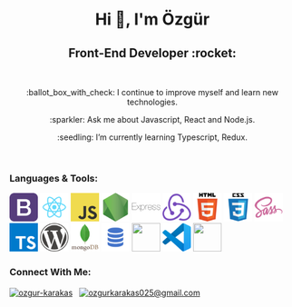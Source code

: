  <h1 align="center"> Hi 👋, I'm Özgür </h1>
  <h2 align="center">Front-End Developer :rocket:</h2>

  <br/>

<p align="center">:ballot_box_with_check: I continue to improve myself and learn new technologies. </p>

<p align="center">:sparkler: Ask me about Javascript, React and Node.js. </p>

<p align="center">:seedling: I’m currently learning Typescript, Redux. </p>


<br/>

### Languages & Tools:

[<img width="50" height="50" src=https://raw.githubusercontent.com/github/explore/80688e429a7d4ef2fca1e82350fe8e3517d3494d/topics/bootstrap/bootstrap.png />][bootstrap]
[<img width="50" height="50" src=https://raw.githubusercontent.com/github/explore/80688e429a7d4ef2fca1e82350fe8e3517d3494d/topics/react/react.png />][react]
[<img width="50" height="50" src=https://raw.githubusercontent.com/github/explore/80688e429a7d4ef2fca1e82350fe8e3517d3494d/topics/javascript/javascript.png />][javascript]
[<img width="50" height="50" src=https://raw.githubusercontent.com/github/explore/80688e429a7d4ef2fca1e82350fe8e3517d3494d/topics/nodejs/nodejs.png />][node]
[<img width="50" height="50" src=https://raw.githubusercontent.com/github/explore/80688e429a7d4ef2fca1e82350fe8e3517d3494d/topics/express/express.png />][express]
[<img width="50" height="50" src=https://raw.githubusercontent.com/devicons/devicon/master/icons/redux/redux-original.svg />][redux]
[<img width="50" height="50" src=https://raw.githubusercontent.com/github/explore/80688e429a7d4ef2fca1e82350fe8e3517d3494d/topics/html/html.png />][html]
[<img width="50" height="50" src=https://raw.githubusercontent.com/github/explore/80688e429a7d4ef2fca1e82350fe8e3517d3494d/topics/css/css.png />][css]
[<img width="50" height="50" src=https://raw.githubusercontent.com/devicons/devicon/master/icons/sass/sass-original.svg />][sass]
[<img width="50" height="50" src=https://raw.githubusercontent.com/github/explore/80688e429a7d4ef2fca1e82350fe8e3517d3494d/topics/typescript/typescript.png />][typescript]
[<img width="50" height="50" src=https://raw.githubusercontent.com/github/explore/80688e429a7d4ef2fca1e82350fe8e3517d3494d/topics/wordpress/wordpress.png />][wordpress]
[<img width="50" height="50" src=https://raw.githubusercontent.com/devicons/devicon/master/icons/mongodb/mongodb-original-wordmark.svg />][mongodb]
[<img width="50" height="50" src=https://raw.githubusercontent.com/github/explore/80688e429a7d4ef2fca1e82350fe8e3517d3494d/topics/sql/sql.png />][sql]
[<img width="50" height="50" src=https://res.cloudinary.com/postman/image/upload/t_team_logo/v1629869194/team/2893aede23f01bfcbd2319326bc96a6ed0524eba759745ed6d73405a3a8b67a8 />][postman]
[<img width="50" height="50" src=https://raw.githubusercontent.com/github/explore/bbd48b997e8d0bef63f676eca4da5e1f76487b56/topics/visual-studio-code/visual-studio-code.png />][vscode]
[<img width="50" height="50" src=https://www.vectorlogo.zone/logos/git-scm/git-scm-icon.svg />][git]

### Connect With Me:

<p align="left">
<a href="https://www.linkedin.com/in/ozgurkarakas06/" target="blank"><img align="center" src="https://raw.githubusercontent.com/rahuldkjain/github-profile-readme-generator/master/src/images/icons/Social/linked-in-alt.svg" alt="ozgur-karakas" height="45" width="45" /></a>
&nbsp;
 <a href="mailto:ozgurkarakas025@gmail.com" target="blank"><img align="center" src="https://upload.wikimedia.org/wikipedia/commons/8/8c/Gmail_Icon_%282013-2020%29.svg" alt="ozgurkarakas025@gmail.com" height="45" width="45" /></a>
</p>


[html]:https://www.w3schools.com/html/
[css]:https://www.w3schools.com/css/
[bootstrap]:https://getbootstrap.com/
[javascript]:https://developer.mozilla.org/en-US/docs/Web/JavaScript
[git]:https://git-scm.com/
[react]:https://reactjs.org/
[node]:https://nodejs.org/en/
[mongodb]:https://www.mongodb.com/
[vscode]:https://code.visualstudio.com/
[express]:https://expressjs.com/
[postman]:https://www.postman.com/
[wordpress]:https://wordpress.com/tr/
[sql]:https://www.w3schools.com/sql/
[typescript]: https://www.typescriptlang.org/
[sass]:https://sass-lang.com
[redux]:https://redux.js.org


